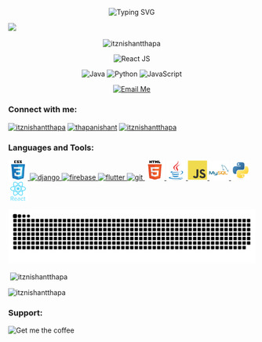 
<!-- Profile Views Section -->
<p align="center">
  <img src="https://readme-typing-svg.herokuapp.com?color=0e75b6&lines=Welcome+to+my+GitHub+Profile!;Keep+hustling+everyday+:)" alt="Typing SVG">
</p>
<img src="https://www.animatedimages.org/data/media/562/animated-line-image-0184.gif" width="1920" />



<p align="center">
  <img src="https://komarev.com/ghpvc/?username=itznishantthapa&label=Profile%20views&color=brightgreen&style=for-the-badge" alt="itznishantthapa" />
</p>


<!-- Learning Section -->
<p align="center">
  <img src="https://img.shields.io/badge/-React_JS-61DAFB?style=for-the-badge&logo=react&logoColor=black" alt="React JS" />
</p>

<!-- Expertise Section -->
<p align="center">
  <img src="https://img.shields.io/badge/-Java-007396?style=for-the-badge&logo=java&logoColor=white" alt="Java" />
  <img src="https://img.shields.io/badge/-Python-3776AB?style=for-the-badge&logo=python&logoColor=white" alt="Python" />
  <img src="https://img.shields.io/badge/-JavaScript-F7DF1E?style=for-the-badge&logo=javascript&logoColor=black" alt="JavaScript" />
</p>

<!-- Contact Section -->
<p align="center">
  <a href="mailto:itsnishantu@gmail.com">
    <img src="https://img.shields.io/badge/-itsnishantu@gmail.com-D14836?style=for-the-badge&logo=gmail&logoColor=white" alt="Email Me" />
  </a>
</p>


<h3 align="left">Connect with me:</h3>
<p align="left">
<a href="https://twitter.com/itznishantthapa" target="blank"><img align="center" src="https://raw.githubusercontent.com/rahuldkjain/github-profile-readme-generator/master/src/images/icons/Social/twitter.svg" alt="itznishantthapa" height="30" width="40" /></a>
<a href="https://linkedin.com/in/thapanishant" target="blank"><img align="center" src="https://raw.githubusercontent.com/rahuldkjain/github-profile-readme-generator/master/src/images/icons/Social/linked-in-alt.svg" alt="thapanishant" height="30" width="40" /></a>
<a href="https://instagram.com/itznishantthapa" target="blank"><img align="center" src="https://raw.githubusercontent.com/rahuldkjain/github-profile-readme-generator/master/src/images/icons/Social/instagram.svg" alt="itznishantthapa" height="30" width="40" /></a>
</p>

<h3 align="left">Languages and Tools:</h3>
<p align="left"> <a href="https://www.w3schools.com/css/" target="_blank" rel="noreferrer"> <img src="https://raw.githubusercontent.com/devicons/devicon/master/icons/css3/css3-original-wordmark.svg" alt="css3" width="40" height="40"/> </a> <a href="https://www.djangoproject.com/" target="_blank" rel="noreferrer"> <img src="https://cdn.worldvectorlogo.com/logos/django.svg" alt="django" width="40" height="40"/> </a> <a href="https://firebase.google.com/" target="_blank" rel="noreferrer"> <img src="https://www.vectorlogo.zone/logos/firebase/firebase-icon.svg" alt="firebase" width="40" height="40"/> </a> <a href="https://flutter.dev" target="_blank" rel="noreferrer"> <img src="https://www.vectorlogo.zone/logos/flutterio/flutterio-icon.svg" alt="flutter" width="40" height="40"/> </a> <a href="https://git-scm.com/" target="_blank" rel="noreferrer"> <img src="https://www.vectorlogo.zone/logos/git-scm/git-scm-icon.svg" alt="git" width="40" height="40"/> </a> <a href="https://www.w3.org/html/" target="_blank" rel="noreferrer"> <img src="https://raw.githubusercontent.com/devicons/devicon/master/icons/html5/html5-original-wordmark.svg" alt="html5" width="40" height="40"/> </a> <a href="https://www.java.com" target="_blank" rel="noreferrer"> <img src="https://raw.githubusercontent.com/devicons/devicon/master/icons/java/java-original.svg" alt="java" width="40" height="40"/> </a> <a href="https://developer.mozilla.org/en-US/docs/Web/JavaScript" target="_blank" rel="noreferrer"> <img src="https://raw.githubusercontent.com/devicons/devicon/master/icons/javascript/javascript-original.svg" alt="javascript" width="40" height="40"/> </a> <a href="https://www.mysql.com/" target="_blank" rel="noreferrer"> <img src="https://raw.githubusercontent.com/devicons/devicon/master/icons/mysql/mysql-original-wordmark.svg" alt="mysql" width="40" height="40"/> </a> <a href="https://www.python.org" target="_blank" rel="noreferrer"> <img src="https://raw.githubusercontent.com/devicons/devicon/master/icons/python/python-original.svg" alt="python" width="40" height="40"/> </a> <a href="https://reactjs.org/" target="_blank" rel="noreferrer"> <img src="https://raw.githubusercontent.com/devicons/devicon/master/icons/react/react-original-wordmark.svg" alt="react" width="40" height="40"/> </a> </p>

![Snake animation Contribution Graph](https://github.com/itznishantthapa/itznishantthapa/blob/main/gridSnake.svg)

<p>&nbsp;<img align="center" src="https://github-readme-stats.vercel.app/api?username=itznishantthapa&show_icons=true&locale=en" alt="itznishantthapa" /></p>

<p><img align="center" src="https://github-readme-streak-stats.herokuapp.com/?user=itznishantthapa&" alt="itznishantthapa" /></p>


<h3 align="left">Support:</h3>
<p><a href="https://www.buymeacoffee.com/Get me the coffee"> <img align="left" src="https://cdn.buymeacoffee.com/buttons/v2/default-yellow.png" height="50" width="210" alt="Get me the coffee" /></a></p><br><br>
